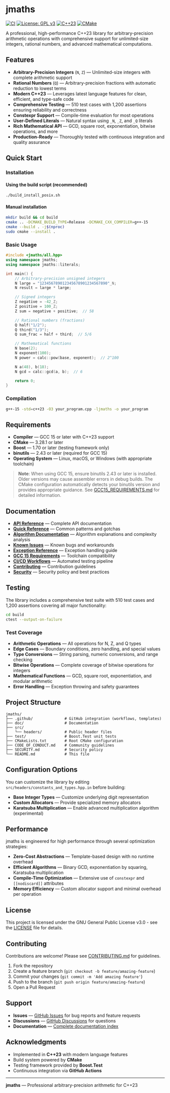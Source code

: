 # jmaths

[![CI](https://img.shields.io/github/actions/workflow/status/joligej/jmaths/ci.yml?branch=main&label=CI&logo=github)](https://github.com/joligej/jmaths/actions/workflows/ci.yml)
[![License: GPL v3](https://img.shields.io/badge/License-GPLv3-blue.svg)](https://www.gnu.org/licenses/gpl-3.0)
[![C++23](https://img.shields.io/badge/C%2B%2B-23-blue.svg)](https://isocpp.org/)
[![CMake](https://img.shields.io/badge/CMake-3.28+-064F8C?logo=cmake)](https://cmake.org/)

A professional, high-performance C++23 library for arbitrary-precision arithmetic operations with comprehensive support for unlimited-size integers, rational numbers, and advanced mathematical computations.

## Features

- **Arbitrary-Precision Integers** (`N`, `Z`) — Unlimited-size integers with complete arithmetic support
- **Rational Numbers** (`Q`) — Arbitrary-precision fractions with automatic reduction to lowest terms
- **Modern C++23** — Leverages latest language features for clean, efficient, and type-safe code
- **Comprehensive Testing** — 510 test cases with 1,200 assertions ensuring reliability and correctness
- **Constexpr Support** — Compile-time evaluation for most operations
- **User-Defined Literals** — Natural syntax using `_N`, `_Z`, and `_Q` literals
- **Rich Mathematical API** — GCD, square root, exponentiation, bitwise operations, and more
- **Production-Ready** — Thoroughly tested with continuous integration and quality assurance

## Quick Start

### Installation

#### Using the build script (recommended)

```bash
./build_install_posix.sh
```

#### Manual installation

```bash
mkdir build && cd build
cmake .. -DCMAKE_BUILD_TYPE=Release -DCMAKE_CXX_COMPILER=g++-15
cmake --build . -j$(nproc)
sudo cmake --install .
```

### Basic Usage

```cpp
#include <jmaths/all.hpp>
using namespace jmaths;
using namespace jmaths::literals;

int main() {
    // Arbitrary-precision unsigned integers
    N large = "123456789012345678901234567890"_N;
    N result = large * large;

    // Signed integers
    Z negative = -42_Z;
    Z positive = 100_Z;
    Z sum = negative + positive;  // 58

    // Rational numbers (fractions)
    Q half("1/2");
    Q third("1/3");
    Q sum_frac = half + third;  // 5/6

    // Mathematical functions
    N base(2);
    N exponent(100);
    N power = calc::pow(base, exponent);  // 2^100

    N a(48), b(18);
    N gcd = calc::gcd(a, b);  // 6

    return 0;
}
```

### Compilation

```bash
g++-15 -std=c++23 -O3 your_program.cpp -ljmaths -o your_program
```

## Requirements

- **Compiler** — GCC 15 or later with C++23 support
- **CMake** — 3.28.1 or later
- **Boost** — 1.70 or later (testing framework only)
- **binutils** — 2.43 or later (required for GCC 15)
- **Operating System** — Linux, macOS, or Windows (with appropriate toolchain)

> **Note**: When using GCC 15, ensure binutils 2.43 or later is installed. Older versions may cause assembler errors in debug builds. The CMake configuration automatically detects your binutils version and provides appropriate guidance. See [GCC15_REQUIREMENTS.md](doc/GCC15_REQUIREMENTS.md) for detailed information.

## Documentation

- **[API Reference](doc/API_Reference.md)** — Complete API documentation
- **[Quick Reference](doc/QUICK_REFERENCE.md)** — Common patterns and gotchas
- **[Algorithm Documentation](doc/algorithm_documentation.md)** — Algorithm explanations and complexity analysis
- **[Known Issues](doc/KNOWN_ISSUES.md)** — Known bugs and workarounds
- **[Exception Reference](doc/EXCEPTION_REFERENCE.md)** — Exception handling guide
- **[GCC 15 Requirements](doc/GCC15_REQUIREMENTS.md)** — Toolchain compatibility
- **[CI/CD Workflows](doc/WORKFLOWS.md)** — Automated testing pipeline
- **[Contributing](doc/CONTRIBUTING.md)** — Contribution guidelines
- **[Security](SECURITY.md)** — Security policy and best practices

## Testing

The library includes a comprehensive test suite with 510 test cases and 1,200 assertions covering all major functionality:

```bash
cd build
ctest --output-on-failure
```

### Test Coverage

- **Arithmetic Operations** — All operations for N, Z, and Q types
- **Edge Cases** — Boundary conditions, zero handling, and special values
- **Type Conversions** — String parsing, numeric conversions, and range checking
- **Bitwise Operations** — Complete coverage of bitwise operations for integers
- **Mathematical Functions** — GCD, square root, exponentiation, and modular arithmetic
- **Error Handling** — Exception throwing and safety guarantees

## Project Structure

```
jmaths/
├── .github/              # GitHub integration (workflows, templates)
├── doc/                  # Documentation
├── src/
│   └── headers/          # Public header files
├── test/                 # Boost.Test unit tests
├── CMakeLists.txt        # Root CMake configuration
├── CODE_OF_CONDUCT.md    # Community guidelines
├── SECURITY.md           # Security policy
└── README.md             # This file
```

## Configuration Options

You can customize the library by editing `src/headers/constants_and_types.hpp.in` before building:

- **Base Integer Types** — Customize underlying digit representation
- **Custom Allocators** — Provide specialized memory allocators
- **Karatsuba Multiplication** — Enable advanced multiplication algorithm (experimental)

## Performance

jmaths is engineered for high performance through several optimization strategies:

- **Zero-Cost Abstractions** — Template-based design with no runtime overhead
- **Efficient Algorithms** — Binary GCD, exponentiation by squaring, Karatsuba multiplication
- **Compile-Time Optimization** — Extensive use of `constexpr` and `[[nodiscard]]` attributes
- **Memory Efficiency** — Custom allocator support and minimal overhead per operation

## License

This project is licensed under the GNU General Public License v3.0 - see the [LICENSE](LICENSE) file for details.

## Contributing

Contributions are welcome! Please see [CONTRIBUTING.md](doc/CONTRIBUTING.md) for guidelines.

1. Fork the repository
2. Create a feature branch (`git checkout -b feature/amazing-feature`)
3. Commit your changes (`git commit -m 'Add amazing feature'`)
4. Push to the branch (`git push origin feature/amazing-feature`)
5. Open a Pull Request

## Support

- **Issues** — [GitHub Issues](https://github.com/joligej/jmaths/issues) for bug reports and feature requests
- **Discussions** — [GitHub Discussions](https://github.com/joligej/jmaths/discussions) for questions
- **Documentation** — [Complete documentation index](doc/DOCUMENTATION_INDEX.md)

## Acknowledgments

- Implemented in **C++23** with modern language features
- Build system powered by **CMake**
- Testing framework provided by **Boost.Test**
- Continuous integration via **GitHub Actions**

---

**jmaths** — Professional arbitrary-precision arithmetic for C++23
